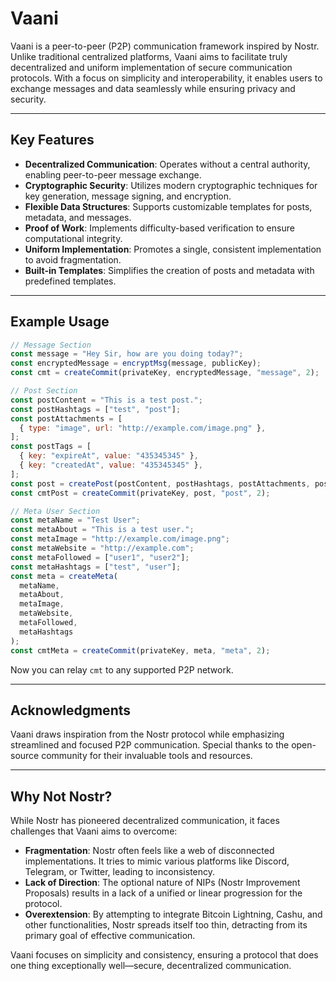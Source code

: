 # Vaani

Vaani is a peer-to-peer (P2P) communication framework inspired by Nostr. Unlike traditional centralized platforms, Vaani aims to facilitate truly decentralized and uniform implementation of secure communication protocols. With a focus on simplicity and interoperability, it enables users to exchange messages and data seamlessly while ensuring privacy and security.

---

## Key Features

- **Decentralized Communication**: Operates without a central authority, enabling peer-to-peer message exchange.
- **Cryptographic Security**: Utilizes modern cryptographic techniques for key generation, message signing, and encryption.
- **Flexible Data Structures**: Supports customizable templates for posts, metadata, and messages.
- **Proof of Work**: Implements difficulty-based verification to ensure computational integrity.
- **Uniform Implementation**: Promotes a single, consistent implementation to avoid fragmentation.
- **Built-in Templates**: Simplifies the creation of posts and metadata with predefined templates.

---

## Example Usage

```javascript
// Message Section
const message = "Hey Sir, how are you doing today?";
const encryptedMessage = encryptMsg(message, publicKey);
const cmt = createCommit(privateKey, encryptedMessage, "message", 2);

// Post Section
const postContent = "This is a test post.";
const postHashtags = ["test", "post"];
const postAttachments = [
  { type: "image", url: "http://example.com/image.png" },
];
const postTags = [
  { key: "expireAt", value: "435345345" },
  { key: "createdAt", value: "435345345" },
];
const post = createPost(postContent, postHashtags, postAttachments, postTags);
const cmtPost = createCommit(privateKey, post, "post", 2);

// Meta User Section
const metaName = "Test User";
const metaAbout = "This is a test user.";
const metaImage = "http://example.com/image.png";
const metaWebsite = "http://example.com";
const metaFollowed = ["user1", "user2"];
const metaHashtags = ["test", "user"];
const meta = createMeta(
  metaName,
  metaAbout,
  metaImage,
  metaWebsite,
  metaFollowed,
  metaHashtags
);
const cmtMeta = createCommit(privateKey, meta, "meta", 2);
```

Now you can relay `cmt` to any supported P2P network.

---

## Acknowledgments

Vaani draws inspiration from the Nostr protocol while emphasizing streamlined and focused P2P communication. Special thanks to the open-source community for their invaluable tools and resources.

---

## Why Not Nostr?

While Nostr has pioneered decentralized communication, it faces challenges that Vaani aims to overcome:

- **Fragmentation**: Nostr often feels like a web of disconnected implementations. It tries to mimic various platforms like Discord, Telegram, or Twitter, leading to inconsistency.
- **Lack of Direction**: The optional nature of NIPs (Nostr Improvement Proposals) results in a lack of a unified or linear progression for the protocol.
- **Overextension**: By attempting to integrate Bitcoin Lightning, Cashu, and other functionalities, Nostr spreads itself too thin, detracting from its primary goal of effective communication.

Vaani focuses on simplicity and consistency, ensuring a protocol that does one thing exceptionally well—secure, decentralized communication.
